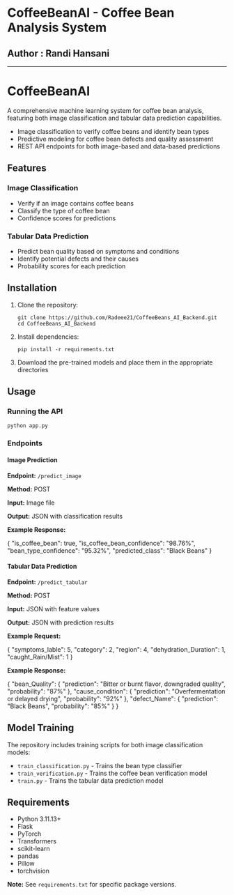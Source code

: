 # CoffeeBeanAI - Coffee Bean Analysis System

## Author : Randi Hansani

---

# CoffeeBeanAI

A comprehensive machine learning system for coffee bean analysis, featuring both image classification and tabular data prediction capabilities.

- Image classification to verify coffee beans and identify bean types
- Predictive modeling for coffee bean defects and quality assessment
- REST API endpoints for both image-based and data-based predictions

## Features

### Image Classification

- Verify if an image contains coffee beans
- Classify the type of coffee bean
- Confidence scores for predictions

### Tabular Data Prediction

- Predict bean quality based on symptoms and conditions
- Identify potential defects and their causes
- Probability scores for each prediction

## Installation

1.  Clone the repository:

        git clone https://github.com/Radeee21/CoffeeBeans_AI_Backend.git
        cd CoffeeBeans_AI_Backend

2.  Install dependencies:

        pip install -r requirements.txt

3.  Download the pre-trained models and place them in the appropriate directories

## Usage

### Running the API

    python app.py

### Endpoints

#### Image Prediction

**Endpoint:** `/predict_image`

**Method:** POST

**Input:** Image file

**Output:** JSON with classification results

**Example Response:**

{
"is_coffee_bean": true,
"is_coffee_bean_confidence": "98.76%",
"bean_type_confidence": "95.32%",
"predicted_class": "Black Beans"
}

#### Tabular Data Prediction

**Endpoint:** `/predict_tabular`

**Method:** POST

**Input:** JSON with feature values

**Output:** JSON with prediction results

**Example Request:**

{
"symptoms_lable": 5,
"category": 2,
"region": 4,
"dehydration_Duration": 1,
"caught_Rain/Mist": 1
}

**Example Response:**

{
"bean_Quality": {
"prediction": "Bitter or burnt flavor, downgraded quality",
"probability": "87%"
},
"cause_condition": {
"prediction": "Overfermentation or delayed drying",
"probability": "92%"
},
"defect_Name": {
"prediction": "Black Beans",
"probability": "85%"
}
}

## Model Training

The repository includes training scripts for both image classification models:

- `train_classification.py` - Trains the bean type classifier
- `train_verification.py` - Trains the coffee bean verification model
- `train.py` - Trains the tabular data prediction model

## Requirements

- Python 3.11.13+
- Flask
- PyTorch
- Transformers
- scikit-learn
- pandas
- Pillow
- torchvision

**Note:** See `requirements.txt` for specific package versions.

